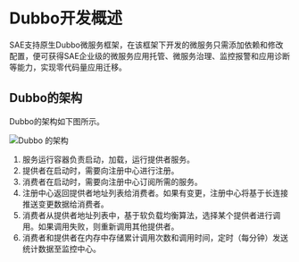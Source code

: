 # Dubbo开发概述

SAE支持原生Dubbo微服务框架，在该框架下开发的微服务只需添加依赖和修改配置，便可获得SAE企业级的微服务应用托管、微服务治理、监控报警和应用诊断等能力，实现零代码量应用迁移。

## Dubbo的架构

Dubbo的架构如下图所示。

![Dubbo 的架构](https://static-aliyun-doc.oss-accelerate.aliyuncs.com/assets/img/zh-CN/4410477951/p70739.png)

1.  服务运行容器负责启动，加载，运行提供者服务。
2.  提供者在启动时，需要向注册中心进行注册。
3.  消费者在启动时，需要向注册中心订阅所需的服务。
4.  注册中心返回提供者地址列表给消费者。如果有变更，注册中心将基于长连接推送变更数据给消费者。
5.  消费者从提供者地址列表中，基于软负载均衡算法，选择某个提供者进行调用。如果调用失败，则重新调用其他提供者。
6.  消费者和提供者在内存中存储累计调用次数和调用时间，定时（每分钟）发送统计数据至监控中心。

